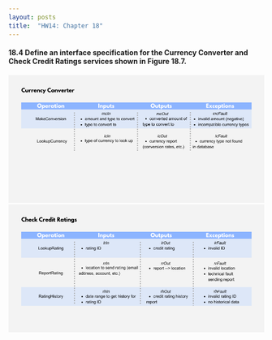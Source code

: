 ```yaml
---
layout: posts
title:  "HW14: Chapter 18"
---
```

#### 18.4 Define an interface specification for the Currency Converter and Check Credit Ratings services shown in Figure 18.7.
![](https://github.com/jannekemorin/jannekemorin.github.io/blob/master/assets/images/18.4.1.png?raw=true)
![](https://github.com/jannekemorin/jannekemorin.github.io/blob/master/assets/images/18.4.2.png?raw=true)
